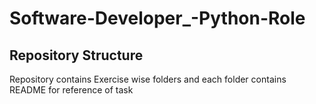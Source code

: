 # Software-Developer_-Python-Role


## Repository Structure

Repository contains Exercise wise folders and each folder contains README for reference of task

